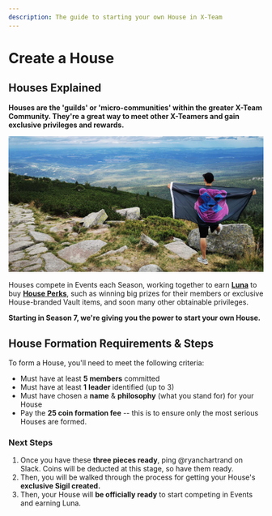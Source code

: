 ```yaml
---
description: The guide to starting your own House in X-Team
---
```


# Create a House

## Houses Explained

**Houses are the 'guilds' or 'micro-communities' within the greater X-Team Community. They're a great way to meet other X-Teamers and gain exclusive privileges and rewards.**

![@Ozzy holds the House Nightclaw banner high above the mountains.](../.gitbook/assets/image%20%2849%29.png)

Houses compete in Events each Season, working together to earn [**Luna**](guide.md#introducing-luna) to buy [**House Perks**](house-perks.md), such as winning big prizes for their members or exclusive House-branded Vault items, and soon many other obtainable privileges.

**Starting in Season 7, we're giving you the power to start your own House.**

## **House Formation Requirements & Steps**

To form a House, you'll need to meet the following criteria:

* Must have at least **5 members** committed
* Must have at least **1** **leader** identified \(up to 3\)
* Must have chosen a **name** & **philosophy** \(what you stand for\) for your House
* Pay the **25 coin formation fee** -- this is to ensure only the most serious Houses are formed.

### Next Steps

1. Once you have these **three pieces ready**, ping @ryanchartrand on Slack. Coins will be deducted at this stage, so have them ready.
2. Then, you will be walked through the process for getting your House's **exclusive Sigil created.**
3. Then, your House will **be officially ready** to start competing in Events and earning Luna.



